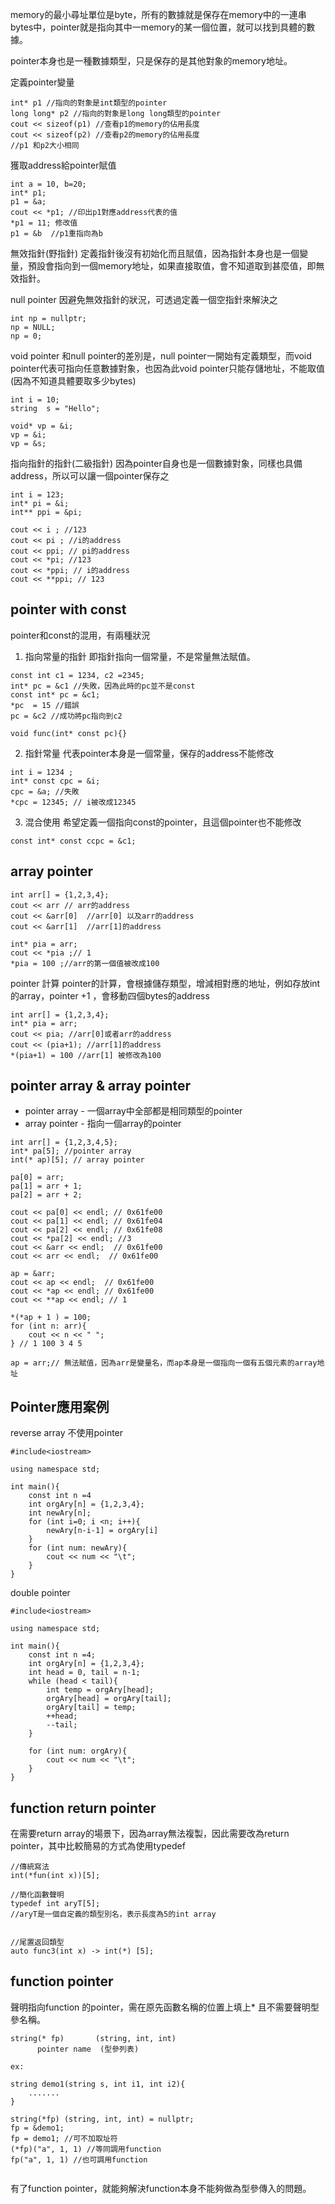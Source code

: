 memory的最小尋址單位是byte，所有的數據就是保存在memory中的一連串bytes中，pointer就是指向其中一memory的某一個位置，就可以找到具體的數據。

pointer本身也是一種數據類型，只是保存的是其他對象的memory地址。

定義pointer變量
```
int* p1 //指向的對象是int類型的pointer
long long* p2 //指向的對象是long long類型的pointer
cout << sizeof(p1) //查看p1的memory的佔用長度
cout << sizeof(p2) //查看p2的memory的佔用長度
//p1 和p2大小相同

```

獲取address給pointer賦值
```
int a = 10, b=20;
int* p1;
p1 = &a;
cout << *p1; //印出p1對應address代表的值
*p1 = 11; 修改值
p1 = &b  //p1重指向為b
```

無效指針(野指針)
定義指針後沒有初始化而且賦值，因為指針本身也是一個變量，預設會指向到一個memory地址，如果直接取值，會不知道取到甚麼值，即無效指針。

null pointer
因避免無效指針的狀況，可透過定義一個空指針來解決之
```
int np = nullptr;
np = NULL;
np = 0;
```

void pointer
和null pointer的差別是，null pointer一開始有定義類型，而void pointer代表可指向任意數據對象，也因為此void pointer只能存儲地址，不能取值(因為不知道具體要取多少bytes)
```
int i = 10;
string  s = "Hello";

void* vp = &i;
vp = &i;
vp = &s;
```


指向指針的指針(二級指針)
因為pointer自身也是一個數據對象，同樣也具備address，所以可以讓一個pointer保存之
```
int i = 123;
int* pi = &i;
int** ppi = &pi;

cout << i ; //123
cout << pi ; //i的address
cout << ppi; // pi的address
cout << *pi; //123
cout << *ppi; // i的address
cout << **ppi; // 123
```


## pointer with const
pointer和const的混用，有兩種狀況
1. 指向常量的指針
   即指針指向一個常量，不是常量無法賦值。
```
const int c1 = 1234, c2 =2345;
int* pc = &c1 //失敗，因為此時的pc並不是const
const int* pc = &c1;
*pc  = 15 //錯誤
pc = &c2 //成功將pc指向到c2

void func(int* const pc){}

```
2. 指針常量
   代表pointer本身是一個常量，保存的address不能修改
```
int i = 1234 ;
int* const cpc = &i;
cpc = &a; //失敗
*cpc = 12345; // i被改成12345
```

3. 混合使用
   希望定義一個指向const的pointer，且這個pointer也不能修改
```
const int* const ccpc = &c1;
```


## array pointer
```
int arr[] = {1,2,3,4};
cout << arr // arr的address
cout << &arr[0]  //arr[0] 以及arr的address
cout << &arr[1]  //arr[1]的address

int* pia = arr;
cout << *pia ;// 1
*pia = 100 ;//arr的第一個值被改成100
```

pointer 計算
pointer的計算，會根據儲存類型，增減相對應的地址，例如存放int的array，pointer +1 ，會移動四個bytes的address
```
int arr[] = {1,2,3,4};
int* pia = arr;
cout << pia; //arr[0]或者arr的address
cout << (pia+1); //arr[1]的address 
*(pia+1) = 100 //arr[1] 被修改為100
```


## pointer array & array pointer
- pointer array - 一個array中全部都是相同類型的pointer
- array pointer - 指向一個array的pointer
```
int arr[] = {1,2,3,4,5};
int* pa[5]; //pointer array
int(* ap)[5]; // array pointer

pa[0] = arr;
pa[1] = arr + 1;
pa[2] = arr + 2;

cout << pa[0] << endl; // 0x61fe00
cout << pa[1] << endl; // 0x61fe04
cout << pa[2] << endl; // 0x61fe08
cout << *pa[2] << endl; //3
cout << &arr << endl;  // 0x61fe00
cout << arr << endl;  // 0x61fe00

ap = &arr;
cout << ap << endl;  // 0x61fe00
cout << *ap << endl; // 0x61fe00
cout << **ap << endl; // 1

*(*ap + 1 ) = 100;
for (int n: arr){
	cout << n << " ";
} // 1 100 3 4 5

ap = arr;// 無法賦值，因為arr是變量名，而ap本身是一個指向一個有五個元素的array地址
```



## Pointer應用案例
reverse array
不使用pointer
```
#include<iostream>

using namespace std;

int main(){
	const int n =4
	int orgAry[n] = {1,2,3,4};
	int newAry[n];
	for (int i=0; i <n; i++){
		newAry[n-i-1] = orgAry[i]
	}
	for (int num: newAry){
		cout << num << "\t";
	}
}

```

double pointer
```
#include<iostream>

using namespace std;

int main(){
	const int n =4;
	int orgAry[n] = {1,2,3,4};
	int head = 0, tail = n-1;
	while (head < tail){
		int temp = orgAry[head];
		orgAry[head] = orgAry[tail];
		orgAry[tail] = temp;
		++head;
		--tail;
	}

	for (int num: orgAry){
		cout << num << "\t";
	}
}

```


## function return pointer
在需要return array的場景下，因為array無法複製，因此需要改為return pointer，其中比較簡易的方式為使用typedef
```
//傳統寫法
int(*fun(int x))[5];

//簡化函數聲明
typedef int aryT[5]; 
//aryT是一個自定義的類型別名，表示長度為5的int array


//尾置返回類型
auto func3(int x) -> int(*) [5];

```


## function pointer
聲明指向function 的pointer，需在原先函數名稱的位置上填上*
且不需要聲明型參名稱。
```
string(* fp)       (string, int, int)
      pointer name  (型參列表)

ex: 

string demo1(string s, int i1, int i2){
	.......
}

string(*fp) (string, int, int) = nullptr;
fp = &demo1;
fp = demo1; //可不加取址符
(*fp)("a", 1, 1) //等同調用function
fp("a", 1, 1) //也可調用function


```
有了function pointer，就能夠解決function本身不能夠做為型參傳入的問題。
```

```